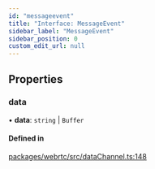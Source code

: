 ```yaml
---
id: "messageevent"
title: "Interface: MessageEvent"
sidebar_label: "MessageEvent"
sidebar_position: 0
custom_edit_url: null
---
```


## Properties

### data

• **data**: `string` \| `Buffer`

#### Defined in

[packages/webrtc/src/dataChannel.ts:148](https://github.com/shinyoshiaki/werift-webrtc/blob/8a77e73/packages/webrtc/src/dataChannel.ts#L148)
